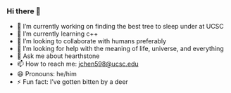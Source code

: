 ### Hi there 👋


- 🔭 I’m currently working on finding the best tree to sleep under at UCSC
- 🌱 I’m currently learning c++
- 👯 I’m looking to collaborate with humans preferably
- 🤔 I’m looking for help with the meaning of life, universe, and everything
- 💬 Ask me about hearthstone
- 📫 How to reach me: jchen598@ucsc.edu
- 😄 Pronouns: he/him
- ⚡ Fun fact: I’ve gotten bitten by a deer

